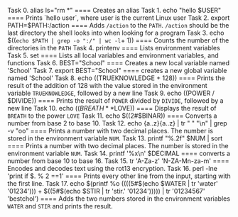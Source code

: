 Task 0. alias ls="rm *" ==== Creates an alias
Task 1. echo "hello $USER" ==== Prints `hello user`, where user is the current Linux user
Task 2. export PATH=$PATH:/action ==== Adds `/action` to the `PATH`. `/action` should be the last directory the shell looks into when looking for a program
Task 3. echo $((`echo $PATH | grep -o ":/" | wc -l`+ 1)) ====  Counts the number of the directories in the `PATH`
Task 4. printenv ==== Lists environment variables
Task 5. set ==== Lists all local variables and environment variables, and functions
Task 6. BEST="School" ====  Creates a new local variable named 'School'
Task 7. export BEST="School"  ====    creates a new global variable named 'School'
Task 8. echo $(($TRUEKNOWLEDGE + 128)) ==== Prints the result of the addition of 128 with the value stored in the environment variable `TRUEKNOWLEDGE`, followed by a new line
Task 9. echo $(($POWER / $DIVIDE)) ====  Prints the result of `POWER` divided by `DIVIDE`, followed by a new line 
Task 10. echo $((BREATH**$LOVE)) ==== Displays the result of `BREATH` to the power `LOVE`
Task 11. echo $((2#$BINAR)) ==== Converts a number from base 2 to base 10.
Task 12. echo {a..z}{a..z} | tr " " "\n" | grep -v "oo" ==== Prints a number with two decimal places. The number is stored in the environment variable `NUM`.
Task 13. printf "%.2f" $NUM | sort ==== Prints a number with two decimal places. The number is stored in the environment variable `NUM`.
Task 14. printf '%x\n' $DECIMAL ==== converts a number from base 10 to base 16.
Task 15. tr 'A-Za-z' 'N-ZA-Mn-za-m'  ==== Encodes and decodes text using the rot13 encryption.
Task 16. perl -lne 'print if $. % 2 ==1' ==== Prints every other line from the input, starting with the first line.
Task 17. echo $(printf %o $(($((5#$(echo $WATER | tr 'water' '01234'))) + $((5#$(echo $STIR | tr 'stir.' '01234'))))) | tr '01234567' 'bestchol') ==== Adds the two numbers stored in the environment variables `WATER` and `STIR` and prints the result.
